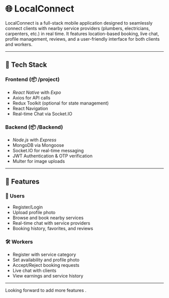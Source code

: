 # 🌐 LocalConnect

LocalConnect is a full-stack mobile application designed to seamlessly connect clients with nearby service providers (plumbers, electricians, carpenters, etc.) in real time. It features location-based booking, live chat, profile management, reviews, and a user-friendly interface for both clients and workers.

---

## 📱 Tech Stack

### Frontend (📦 /project)
- *React Native* with *Expo*
- Axios for API calls
- Redux Toolkit (optional for state management)
- React Navigation
- Real-time Chat via Socket.IO

### Backend (📦 /Backend)
- *Node.js* with *Express*
- MongoDB via Mongoose
- Socket.IO for real-time messaging
- JWT Authentication & OTP verification
- Multer for image uploads

---

## 🚀 Features

### 👥 Users
- Register/Login 
- Upload profile photo
- Browse and book nearby services
- Real-time chat with service providers
- Booking history, favorites, and reviews

### 🛠️ Workers
- Register with service category
- Set availability and profile photo
- Accept/Reject booking requests
- Live chat with clients
- View earnings and service history

---


Looking forward to add more features .
